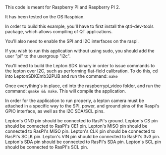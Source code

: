 This code is meant for Raspberry PI and Raspberry PI 2.

It has been tested on the OS Raspbian.

In order to build this example, you'll have to first install the qt4-dev-tools package, which allows compiling of QT applications.

You'll also need to enable the SPI and I2C interfaces on the raspi.

If you wish to run this application without using sudo, you should add the user "pi" to the usergroup "i2c".


You'll need to build the Lepton SDK binary in order to issue commands to the lepton over I2C, such as performing flat-field calibration. To do this, cd into LeptonSDKEmb32PUB and run the command: `make`


Once everything's in place, cd into the raspberrypi_video folder, and run the command: `qmake && make`. This will compile the application.

In order for the application to run properly, a lepton camera must be attached in a specific way to the SPI, power, and ground pins of the Raspi's GPIO interface, as well as the I2C SDA/SCL pins.

Lepton's GND pin should be connected to RasPi's ground.
Lepton's CS pin should be connected to RasPi's CE1 pin.
Lepton's MISO pin should be connected to RasPI's MISO pin.
Lepton's CLK pin should be connected to RasPI's SCLK pin.
Lepton's VIN pin should be connected to RasPI's 3v3 pin.
Lepton's SDA pin should be connected to RasPI's SDA pin.
Lepton's SCL pin should be connected to RasPI's SCL pin.